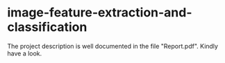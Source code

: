 # image-feature-extraction-and-classification
The project description is well documented in the file "Report.pdf". Kindly have a look.
